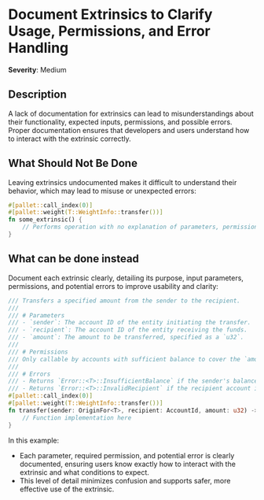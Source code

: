 # Document Extrinsics to Clarify Usage, Permissions, and Error Handling

**Severity**: Medium

## Description

A lack of documentation for extrinsics can lead to misunderstandings about their functionality, expected inputs, permissions, and possible errors. Proper documentation ensures that developers and users understand how to interact with the extrinsic correctly.

## What Should Not Be Done

Leaving extrinsics undocumented makes it difficult to understand their behavior, which may lead to misuse or unexpected errors:

```rust
#[pallet::call_index(0)]
#[pallet::weight(T::WeightInfo::transfer())]
fn some_extrinsic() {
    // Performs operation with no explanation of parameters, permissions, or errors
}
```

## What can be done instead

Document each extrinsic clearly, detailing its purpose, input parameters, permissions, and potential errors to improve usability and clarity:

```rust
/// Transfers a specified amount from the sender to the recipient.
///
/// # Parameters
/// - `sender`: The account ID of the entity initiating the transfer.
/// - `recipient`: The account ID of the entity receiving the funds.
/// - `amount`: The amount to be transferred, specified as a `u32`.
///
/// # Permissions
/// Only callable by accounts with sufficient balance to cover the `amount`.
///
/// # Errors
/// - Returns `Error::<T>::InsufficientBalance` if the sender's balance is too low.
/// - Returns `Error::<T>::InvalidRecipient` if the recipient account is invalid.
#[pallet::call_index(0)]
#[pallet::weight(T::WeightInfo::transfer())]
fn transfer(sender: OriginFor<T>, recipient: AccountId, amount: u32) -> DispatchResult {
    // Function implementation here
}
```

In this example:
- Each parameter, required permission, and potential error is clearly documented, ensuring users know exactly how to interact with the extrinsic and what conditions to expect.
- This level of detail minimizes confusion and supports safer, more effective use of the extrinsic.
